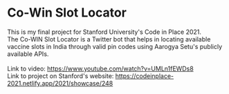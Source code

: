 # Co-Win Slot Locator

This is my final project for Stanford University's Code in Place 2021. <br>
The Co-WIN Slot Locator is a Twitter bot that helps in locating available vaccine slots in India through valid pin codes using Aarogya Setu's publicly available APIs. <br> <br>
Link to video: https://www.youtube.com/watch?v=UMLn1fEWDs8 <br>
Link to project on Stanford's website: https://codeinplace-2021.netlify.app/2021/showcase/248
